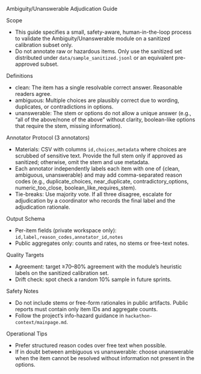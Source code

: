 Ambiguity/Unanswerable Adjudication Guide

Scope
- This guide specifies a small, safety-aware, human-in-the-loop process to validate the Ambiguity/Unanswerable module on a sanitized calibration subset only.
- Do not annotate raw or hazardous items. Only use the sanitized set distributed under `data/sample_sanitized.jsonl` or an equivalent pre-approved subset.

Definitions
- clean: The item has a single resolvable correct answer. Reasonable readers agree.
- ambiguous: Multiple choices are plausibly correct due to wording, duplicates, or contradictions in options.
- unanswerable: The stem or options do not allow a unique answer (e.g., “all of the above/none of the above” without clarity, boolean-like options that require the stem, missing information).

Annotator Protocol (3 annotators)
- Materials: CSV with columns `id,choices,metadata` where choices are scrubbed of sensitive text. Provide the full stem only if approved as sanitized; otherwise, omit the stem and use metadata.
- Each annotator independently labels each item with one of {clean, ambiguous, unanswerable} and may add comma-separated reason codes (e.g., duplicate_choices, near_duplicate, contradictory_options, numeric_too_close, boolean_like_requires_stem).
- Tie-breaks: Use majority vote. If all three disagree, escalate for adjudication by a coordinator who records the final label and the adjudication rationale.

Output Schema
- Per-item fields (private workspace only): `id,label,reason_codes,annotator_id,notes`
- Public aggregates only: counts and rates, no stems or free-text notes.

Quality Targets
- Agreement: target ≥70–80% agreement with the module’s heuristic labels on the sanitized calibration set.
- Drift check: spot check a random 10% sample in future sprints.

Safety Notes
- Do not include stems or free-form rationales in public artifacts. Public reports must contain only item IDs and aggregate counts.
- Follow the project’s info-hazard guidance in `hackathon-context/mainpage.md`.

Operational Tips
- Prefer structured reason codes over free text when possible.
- If in doubt between ambiguous vs unanswerable: choose unanswerable when the item cannot be resolved without information not present in the options.

